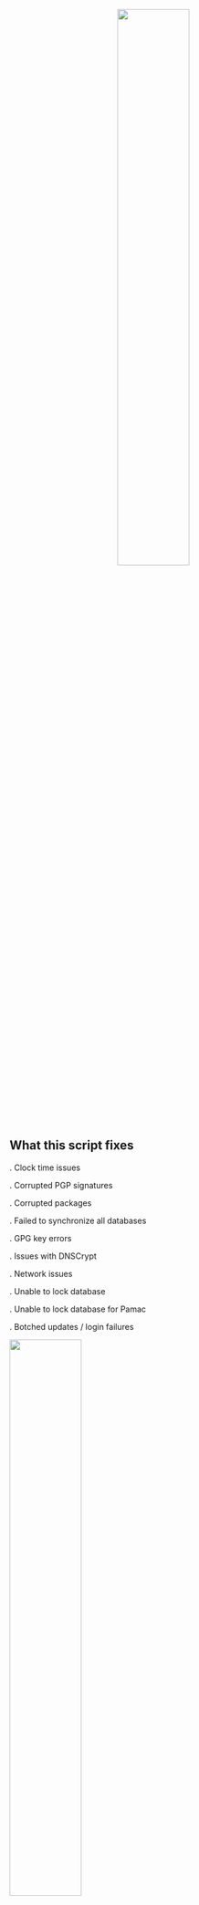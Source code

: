 <p align="center">
    <img src="https://i.postimg.cc/VN4QtMzw/Fix-Arch.png" style="width:50%; height:auto;" />
</p>

## What this script fixes

. Clock time issues

. Corrupted PGP signatures

. Corrupted packages

. Failed to synchronize all databases

. GPG key errors

. Issues with DNSCrypt

. Network issues

. Unable to lock database

. Unable to lock database for Pamac

. Botched updates / login failures


<p align="left">
    <img src="https://i.postimg.cc/mZ66nBHS/script.png" style="width:50%; height:auto;" />
</p>

## Donations and Contacts
PayPal: https://www.paypal.com/donate/?cmd=_donations&business=YYGU9JWJEE2AG

Email: michaelsebero@disroot.org
